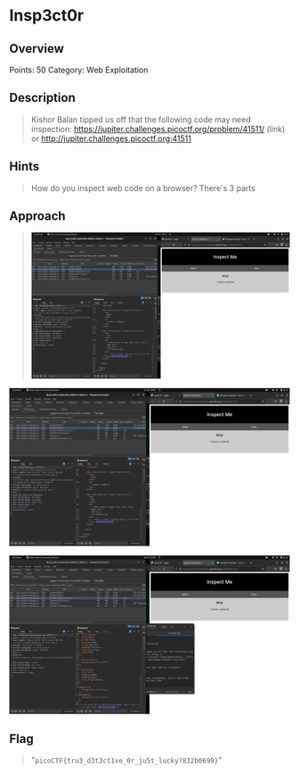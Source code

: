 # Insp3ct0r

## Overview
Points: 50
Category: Web Exploitation

## Description
> Kishor Balan tipped us off that the following code may need inspection: https://jupiter.challenges.picoctf.org/problem/41511/ (link) or http://jupiter.challenges.picoctf.org:41511

## Hints
> How do you inspect web code on a browser?
> There's 3 parts

## Approach
> ![](https://github.com/Akhilstaar/HackIT_22/blob/main/Assignment_2/NIKHIL%20MEENA%20ASSIGNMENT%202/Assets/Screenshot%20from%202022-06-20%2020-02-22.png)

![](https://github.com/Akhilstaar/HackIT_22/blob/main/Assignment_2/NIKHIL%20MEENA%20ASSIGNMENT%202/Assets/Screenshot%20from%202022-06-20%2020-02-22.png)

![](https://github.com/Akhilstaar/HackIT_22/blob/main/Assignment_2/NIKHIL%20MEENA%20ASSIGNMENT%202/Assets/Screenshot%20from%202022-06-20%2020-02-48.png)

## Flag
> "`picoCTF{tru3_d3t3ct1ve_0r_ju5t_lucky?832b0699}`"
